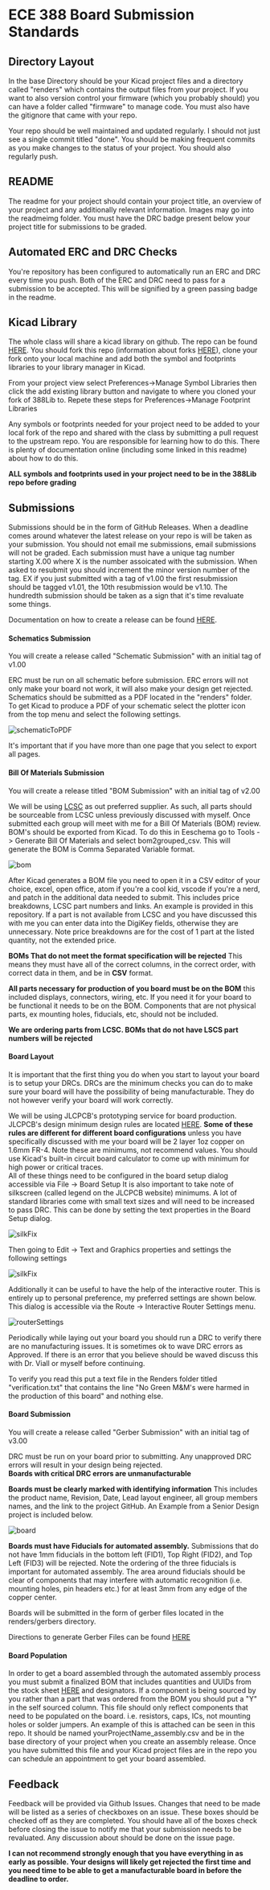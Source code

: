 # ECE 388 Board Submission Standards

## Directory Layout
In the base Directory should be your Kicad project files and a directory called "renders" which contains the output files from your project. If you want to also version control your firmware (which you probably should) you can have a folder called "firmware" to manage code.  You must also have the gitignore that came with your repo.  

Your repo should be well maintained and updated regularly.  I should not just see a single commit titled "done".  You should be making frequent commits as you make changes to the status of your project.  You should also regularly push.

## README
The readme for your project should contain your project title, an overview of your project and any additionally relevant information. Images may go into the readmeimg folder. You must have the DRC badge present below your project title for submissions to be graded.

## Automated ERC and DRC Checks
You're repository has been configured to automatically run an ERC and DRC every time you push. Both of the ERC and DRC need to pass for a submission to be accepted. This will be signified by a green passing badge in the readme.


## Kicad Library
The whole class will share a kicad library on github. The repo can be found [HERE](https://github.com/UmassD-ECE388/388Lib). You should fork this repo (information about forks [HERE](https://docs.github.com/en/github/collaborating-with-pull-requests/working-with-forks)), clone your fork onto your local machine and add both the symbol and footprints libraries to your library manager in Kicad.

From your project view select Preferences->Manage Symbol Libraries then click the add existing library button and navigate to where you cloned your fork of 388Lib to. Repete these steps for Preferences->Manage Footprint Libraries

 Any symbols or footprints needed for your project need to be added to your local fork of the repo and shared with the class by submitting a pull request to the upstream repo. You are responsible for learning how to do this. There is plenty of documentation online (including some linked in this readme) about how to do this.

**ALL symbols and footprints used in your project need to be in the 388Lib repo before grading**



## Submissions
Submissions should be in the form of GitHub Releases.  When a deadline comes around whatever the latest release on your repo is will be taken as your submission.  You should not email me submissions, email submissions will not be graded.  Each submission must have a unique tag number starting X.00 where X is the number assoicated with the submission. When asked to resubmit you should increment the minor version number of the tag. EX if you just submitted with a tag of v1.00 the first resubmission should be tagged v1.01, the 10th resubmission would be v1.10. The hundredth submission should be taken as a sign that it's time revaluate some things.

Documentation on how to create a release can be found [HERE](https://docs.github.com/en/free-pro-team@latest/github/administering-a-repository/managing-releases-in-a-repository).

#### Schematics Submission
You will create a release called "Schematic Submission" with an initial tag of v1.00

ERC must be run on all schematic before submission.  ERC errors will not only make your board not work, it will also make your design get rejected.  Schematics should be submitted as a PDF located in the "renders" folder.  To get Kicad to produce a PDF of your schematic select the plotter icon from the top menu and select the following settings.  

![schematicToPDF](/readmeImg/schematic.png)

It's important that if you have more than one page that you select to export all pages.

#### Bill Of Materials Submission
You will create a release titled "BOM Submission" with an initial tag of v2.00

We will be using [LCSC](https://lcsc.com) as out preferred supplier.  As such, all parts should be sourceable from LCSC unless previously discussed with myself.  Once submitted each group will meet with me for a Bill Of Materials (BOM) review.  BOM's should be exported from Kicad. To do this in Eeschema go to Tools -> Generate Bill Of Materials and select bom2grouped_csv.  This will generate the BOM is Comma Separated Variable format.

![bom](/readmeImg/bom.png)

After Kicad generates a BOM file you need to open it in a CSV editor of your choice, excel, open office, atom if you're a cool kid, vscode if you're a nerd, and patch in the additional data needed to submit.  This includes price breakdowns, LCSC part numbers and links.  An example is provided in this repository.  If a part is not available from LCSC and you have discussed this with me you can enter data into the DigiKey fields, otherwise they are unnecessary.  Note price breakdowns are for the cost of 1 part at the listed quantity, not the extended price.  

**BOMs That do not meet the format specification will be rejected** This means they must have all of the correct columns, in the correct order, with correct data in them, and be in **CSV** format.  

**All parts necessary for production of you board must be on the BOM** this included displays, connectors, wiring, etc.  If you need it for your board to be functional it needs to be on the BOM. Components that are not physical parts, ex mounting holes, fiducials, etc, should not be included.  

**We are ordering parts from LCSC.  BOMs that do not have LSCS part numbers will be rejected**


#### Board Layout
It is important that the first thing you do when you start to layout your board is to setup your DRCs.  DRCs are the minimum checks you can do to make sure your board will have the possibility of being manufacturable.  They do not however verify your board will work correctly.  

We will be using JLCPCB's prototyping service for board production.  JLCPCB's design minimum design rules are located [HERE](https://jlcpcb.com/capabilities/Capabilities). **Some of these rules are different for different board configurations** unless you have specifically discussed with me your board will be 2 layer 1oz copper on 1.6mm FR-4.  Note these are minimums, not recommend values.  You should use Kicad's built-in circuit board calculator to come up with minimum for high power or critical traces.  
All of these things need to be configured in the board setup dialog accessible via File -> Board Setup
It is also important to take note of silkscreen (called legend on the JLCPCB website) minimums.  A lot of standard libraries come with small text sizes and will need to be increased to pass DRC.  This can be done by setting the text properties in the Board Setup dialog.

![silkFix](/readmeImg/silkDRC.png)

Then going to Edit -> Text and Graphics properties and settings the following settings

![silkFix](/readmeImg/silkFix.png)

Additionally it can be useful to have the help of the interactive router.  This is entirely up to personal preference, my preferred settings are shown below.  This dialog is accessible via the Route -> Interactive Router Settings menu.

![routerSettings](/readmeImg/routeSettings.png)

Periodically while  laying out your board you should run a DRC to verify there are no manufacturing issues. It is sometimes ok to wave DRC errors as Approved.  If there is an error that you believe should be waved discuss this with Dr. Viall or myself before continuing.

To verify you read this put a text file in the Renders folder titled "verification.txt" that contains the line "No Green M&M's were harmed in the production of this board" and nothing else.  

#### Board Submission
You will create a release called "Gerber Submission" with an initial tag of v3.00

DRC must be run on your board prior to submitting.  Any unapproved DRC errors will result in your design being rejected.  
**Boards with critical DRC errors are unmanufacturable**

**Boards must be clearly marked with identifying information** This includes the product name, Revision, Date, Lead layout engineer, all group members names, and the link to the project GitHub.  An Example from a Senior Design project is included below.  

![board](/readmeImg/renderedBoard.png)

**Boards must have Fiducials for automated assembly.** Submissions that do not have 1mm fiducials in the bottom left (FID1), Top Right (FID2), and Top Left (FID3) will be rejected. Note the ordering of the three fiducials is important for automated assembly. The area around fiducials should be clear of components that may interfere with automatic recognition (i.e. mounting holes, pin headers etc.) for at least 3mm from any edge of the copper center.  

Boards will be submitted in the form of gerber files located in the renders/gerbers directory.   

Directions to generate Gerber Files can be found [HERE](https://support.jlcpcb.com/article/149-how-to-generate-gerber-and-drill-files-in-kicad)

#### Board Population

In order to get a board assembled through the automated assembly process you must submit a finalized BOM that includes quantities and UUIDs from the stock sheet [HERE](https://docs.google.com/spreadsheets/d/1WtOakf2sV2Z24B9SvWYXxpJuLNhJUgvYpcEkdbbXuQU/edit#gid=0) and designators.  If a component is being sourced by you rather than a part that was ordered from the BOM you should put a "Y" in the self sourced column.  This file should only reflect components that need to be populated on the board.  i.e. resistors, caps, ICs, not mounting holes or solder jumpers.  An example of this is attached can be seen in this repo.  It should be named yourProjectName_assembly.csv and be in the base directory of your project when you create an assembly release.  Once you have submitted this file and your Kicad project files are in the repo you can schedule an appointment to get your board assembled.  

## Feedback

Feedback will be provided via Github Issues.  Changes that need to be made will be listed as a series of checkboxes on an issue.  These boxes should be checked off as they are completed.  You should have all of the boxes check before closing the issue to notify me that your submission needs to be revaluated.  Any discussion about should be done on the issue page.

**I can not recommend strongly enough that you have everything in as early as possible.  Your designs will likely get rejected the first time and you need time to be able to get a manufacturable board in before the deadline to order.**
